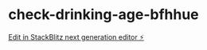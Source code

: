 # check-drinking-age-bfhhue

[Edit in StackBlitz next generation editor ⚡️](https://stackblitz.com/~/github.com/wanderson03/check-drinking-age-bfhhue)